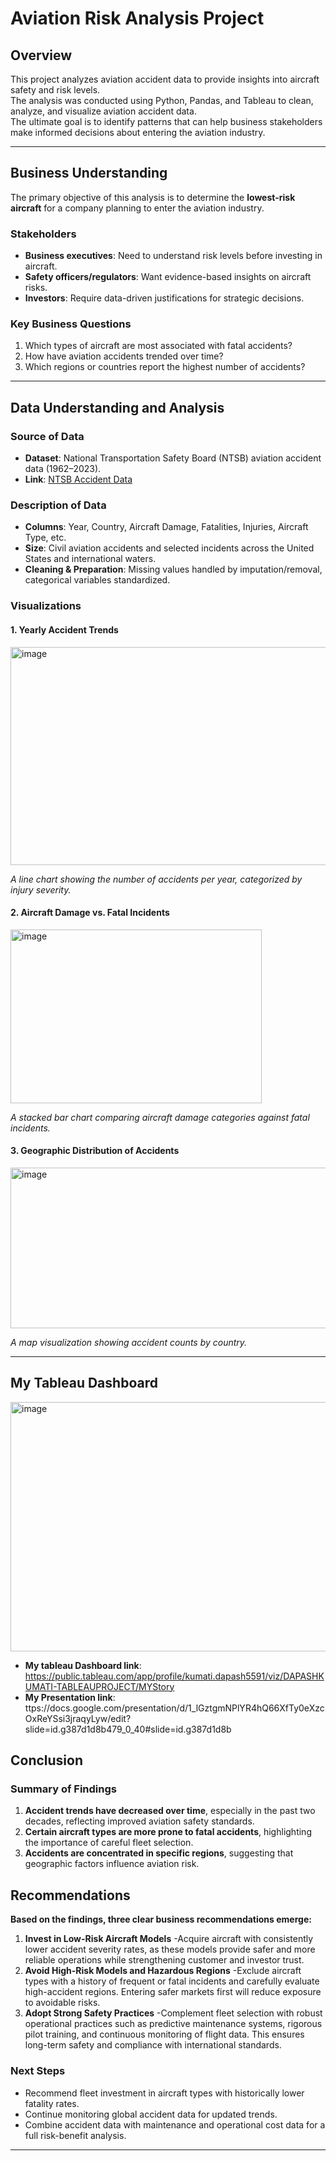 # Aviation Risk Analysis Project

## Overview
This project analyzes aviation accident data to provide insights into aircraft safety and risk levels.  
The analysis was conducted using Python, Pandas, and Tableau to clean, analyze, and visualize aviation accident data.  
The ultimate goal is to identify patterns that can help business stakeholders make informed decisions about entering the aviation industry.

---

## Business Understanding
The primary objective of this analysis is to determine the **lowest-risk aircraft** for a company planning to enter the aviation industry.  

### Stakeholders
- **Business executives**: Need to understand risk levels before investing in aircraft.  
- **Safety officers/regulators**: Want evidence-based insights on aircraft risks.  
- **Investors**: Require data-driven justifications for strategic decisions.  

### Key Business Questions
1. Which types of aircraft are most associated with fatal accidents?  
2. How have aviation accidents trended over time?  
3. Which regions or countries report the highest number of accidents?  

---

## Data Understanding and Analysis

### Source of Data
- **Dataset**: National Transportation Safety Board (NTSB) aviation accident data (1962–2023).  
- **Link**: [NTSB Accident Data](https://www.ntsb.gov/)  

### Description of Data
- **Columns**: Year, Country, Aircraft Damage, Fatalities, Injuries, Aircraft Type, etc.  
- **Size**: Civil aviation accidents and selected incidents across the United States and international waters.  
- **Cleaning & Preparation**: Missing values handled by imputation/removal, categorical variables standardized.  

### Visualizations

#### 1. Yearly Accident Trends
<img width="651" height="349" alt="image" src="https://github.com/user-attachments/assets/e4c20cbd-a839-4236-a78a-d827ebe1a651" />


*A line chart showing the number of accidents per year, categorized by injury severity.*  

#### 2. Aircraft Damage vs. Fatal Incidents
<img width="402" height="278" alt="image" src="https://github.com/user-attachments/assets/18dd37fe-3609-4705-84ff-f5ec61cae9b4" />

  
*A stacked bar chart comparing aircraft damage categories against fatal incidents.*  

#### 3. Geographic Distribution of Accidents
<img width="813" height="257" alt="image" src="https://github.com/user-attachments/assets/e66c471f-4f02-4221-83fb-a1b84d1209fc" />




*A map visualization showing accident counts by country.*  

---
## My Tableau Dashboard
<img width="596" height="399" alt="image" src="https://github.com/user-attachments/assets/d0f31261-a1c5-47c3-a1fd-9e6b9e0a8f9d" />

- **My tableau Dashboard link**: https://public.tableau.com/app/profile/kumati.dapash5591/viz/DAPASHKUMATI-TABLEAUPROJECT/MYStory
- **My Presentation link**: ttps://docs.google.com/presentation/d/1_lGztgmNPlYR4hQ66XfTy0eXzcOxReYSsi3jraqyLyw/edit?slide=id.g387d1d8b479_0_40#slide=id.g387d1d8b

## Conclusion

### Summary of Findings
1. **Accident trends have decreased over time**, especially in the past two decades, reflecting improved aviation safety standards.  
2. **Certain aircraft types are more prone to fatal accidents**, highlighting the importance of careful fleet selection.  
3. **Accidents are concentrated in specific regions**, suggesting that geographic factors influence aviation risk.

## Recommendations
**Based on the findings, three clear business recommendations emerge:**
1. **Invest in Low-Risk Aircraft Models**
-Acquire aircraft with consistently lower accident severity rates, as these models provide safer and more reliable operations while strengthening customer and investor trust.
2. **Avoid High-Risk Models and Hazardous Regions**
-Exclude aircraft types with a history of frequent or fatal incidents and carefully evaluate high-accident regions. Entering safer markets first will reduce exposure to avoidable risks.
3. **Adopt Strong Safety Practices**
-Complement fleet selection with robust operational practices such as predictive maintenance systems, rigorous pilot training, and continuous monitoring of flight data. This ensures long-term safety and compliance with international standards.

### Next Steps
- Recommend fleet investment in aircraft types with historically lower fatality rates.  
- Continue monitoring global accident data for updated trends.  
- Combine accident data with maintenance and operational cost data for a full risk-benefit analysis.  

---

